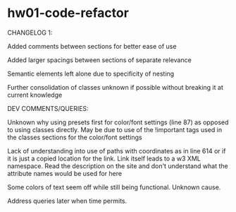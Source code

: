 # hw01-code-refactor

CHANGELOG 1:

Added comments between sections for better ease of use

Added larger spacings between sections of separate relevance

Semantic elements left alone due to specificity of nesting

Further consolidation of classes unknown if possible without breaking it at current knowledge

DEV COMMENTS/QUERIES: 

Unknown why using presets first for color/font settings (line 87) as opposed to using classes directly. May be due to use of the !important tags used in the classes sections for the color/font settings

Lack of understanding into use of paths with coordinates as in line 614 or if it is just a copied location for the link. Link itself leads to a w3 XML namespace. Read the description on the site and don't understand what the attribute names would be used for here

Some colors of text seem off while still being functional. Unknown cause.

Address queries later when time permits.
